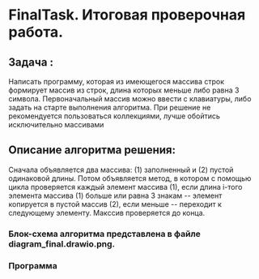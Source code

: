 # FinalTask. Итоговая проверочная работа.
## Задача : 
Написать программу, которая из имеющегося массива строк формирует массив из строк, длина которых меньше либо равна 3 символа. Первоначальный массив можно ввести с клавиатуры, либо задать на старте выполнения алгоритма. При решение не рекомендуется пользоваться коллекциями, лучше обойтись исключительно массивами
## Описание алгоритма решения:
Сначала объявляется два массива: (1) заполненный и (2) пустой одинаковой длины. Потом объявляется метод, в котором с помощью цикла проверяется каждый элемент массива (1), если длина i-того элемента массива (1) больше или равна 3 знакам -- элемент копируется в пустой массив (2), если меньше -- переходит к следующему элементу. Макссив проверяется до конца.
### Блок-схема алгоритма представлена в файле diagram_final.drawio.png.
### Программа 

